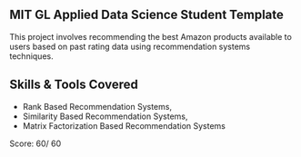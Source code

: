 ## MIT GL Applied Data Science Student Template

This project involves recommending the best Amazon products available to users based on past rating data using recommendation systems techniques. 

## Skills & Tools Covered
* Rank Based Recommendation Systems, 
* Similarity Based Recommendation Systems, 
* Matrix Factorization Based Recommendation Systems

Score: 60/ 60
